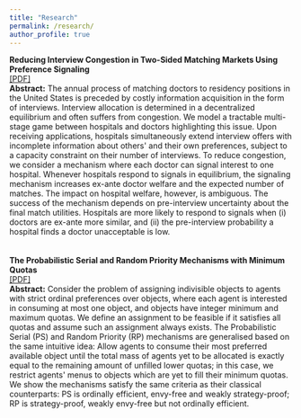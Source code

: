 ```yaml
---
title: "Research"
permalink: /research/
author_profile: true
---
```


**Reducing Interview Congestion in Two-Sided Matching Markets Using Preference Signaling**<br>
[[PDF]](https://marekbojko.github.io/files/interviews_congestion_signaling.pdf) <br>
**Abstract:** The annual process of matching doctors to residency positions in the United States is preceded by costly information acquisition in the form of interviews. Interview allocation is determined in a decentralized equilibrium and often suffers from congestion. We model a tractable multi-stage game between hospitals and doctors highlighting this issue. Upon receiving applications, hospitals simultaneously extend interview offers with incomplete information about others' and their own preferences, subject to a capacity constraint on their number of interviews. To reduce congestion, we consider a mechanism where each doctor can signal interest to one hospital. Whenever hospitals respond to signals in equilibrium, the signaling mechanism increases ex-ante doctor welfare and the expected number of matches. The impact on hospital welfare, however, is ambiguous. The success of the mechanism depends on pre-interview uncertainty about the final match utilities. Hospitals are more likely to respond to signals when (i) doctors are ex-ante more similar, and (ii) the pre-interview probability a hospital finds a doctor unacceptable is low.<br>
<br>
<br>
**The Probabilistic Serial and Random Priority Mechanisms with Minimum Quotas**<br>
[[PDF]](https://marekbojko.github.io/files/PS_RP_min_quotas.pdf)  <br>
**Abstract:** Consider the problem of assigning indivisible objects to agents with strict ordinal preferences over objects, where each agent is interested in consuming at most one object, and objects have integer minimum and maximum quotas. We define an assignment to be feasible if it satisfies all quotas and assume such an assignment always exists. The Probabilistic Serial (PS) and Random Priority (RP) mechanisms are generalised based on the same intuitive idea: Allow agents to consume their most preferred available object until the total mass of agents yet to be allocated is exactly equal to the remaining amount of unfilled lower quotas; in this case, we restrict agents' menus to objects which are yet to fill their minimum quotas. We show the mechanisms satisfy the same criteria as their classical counterparts: PS is ordinally efficient, envy-free and weakly strategy-proof; RP is strategy-proof, weakly envy-free but not ordinally efficient.